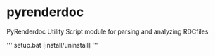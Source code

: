 # pyrenderdoc
PyRenderdoc Utility Script
module for parsing and analyzing RDCfiles

'''
setup.bat [install/uninstall]
'''
